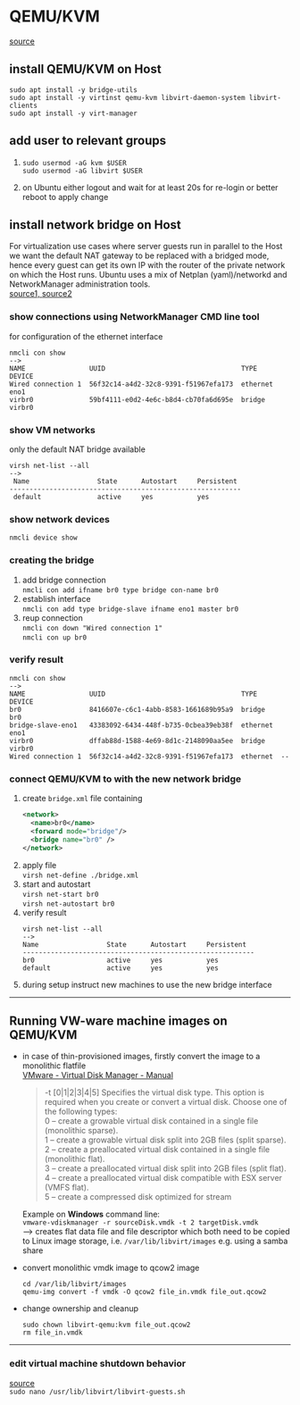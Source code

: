 # QEMU/KVM
[source](https://help.ubuntu.com/community/KVM/Installation)
## install QEMU/KVM on Host
```properties
sudo apt install -y bridge-utils
sudo apt install -y virtinst qemu-kvm libvirt-daemon-system libvirt-clients
sudo apt install -y virt-manager
```
## add user to relevant groups
1. 
    ```properties
    sudo usermod -aG kvm $USER
    sudo usermod -aG libvirt $USER
    ```
2. on Ubuntu either logout and wait for at least 20s for re-login or better reboot to apply change

## install network bridge on Host
For virtualization use cases where server guests run in parallel to the Host we want the default NAT gateway to be replaced with a bridged mode, hence every guest can get its own IP with the router of the private network on which the Host runs. Ubuntu uses a mix of Netplan (yaml)/networkd and NetworkManager administration tools.  
[source1, ](https://www.answertopia.com/ubuntu/creating-an-ubuntu-kvm-networked-bridge-interface)
[source2](https://blog.buettner.xyz/kvm-ubuntu-20-04-installieren-bridged-networking-konfigurieren)

### show connections using NetworkManager CMD line tool
for configuration of the ethernet interface  
```
nmcli con show
-->
NAME                UUID                                  TYPE      DEVICE
Wired connection 1  56f32c14-a4d2-32c8-9391-f51967efa173  ethernet  eno1
virbr0              59bf4111-e0d2-4e6c-b8d4-cb70fa6d695e  bridge    virbr0
```

### show VM networks
only the default NAT bridge available  
```
virsh net-list --all
-->
 Name                 State      Autostart     Persistent
----------------------------------------------------------
 default              active     yes           yes
```

### show network devices
`nmcli device show`

### creating the bridge
1. add bridge connection  
`nmcli con add ifname br0 type bridge con-name br0`
2. establish interface  
`nmcli con add type bridge-slave ifname eno1 master br0`
3. reup connection  
`nmcli con down "Wired connection 1"`  
`nmcli con up br0`

### verify result 
```
nmcli con show
-->
NAME                UUID                                  TYPE      DEVICE 
br0                 8416607e-c6c1-4abb-8583-1661689b95a9  bridge    br0    
bridge-slave-eno1   43383092-6434-448f-b735-0cbea39eb38f  ethernet  eno1   
virbr0              dffab88d-1588-4e69-8d1c-2148090aa5ee  bridge    virbr0 
Wired connection 1  56f32c14-a4d2-32c8-9391-f51967efa173  ethernet  --
```

### connect QEMU/KVM to with the new network bridge
1. create `bridge.xml` file containing
    ```xml
    <network>
      <name>br0</name>
      <forward mode="bridge"/>
      <bridge name="br0" />
    </network>
    ```
2. apply file  
`virsh net-define ./bridge.xml`  
3. start and autostart  
`virsh net-start br0`  
`virsh net-autostart br0`  
4. verify result
    ```
    virsh net-list --all
    -->
    Name                 State      Autostart     Persistent
    ----------------------------------------------------------
    br0                  active     yes           yes
    default              active     yes           yes
    ```
5. during setup instruct new machines to use the new bridge interface

---

## Running VW-ware machine images on QEMU/KVM
- in case of thin-provisioned images, firstly convert the image to a monolithic flatfile  
    [VMware - Virtual Disk Manager - Manual](https://www.vmware.com/pdf/VirtualDiskManager.pdf)
    > -t [0|1|2|3|4|5] Specifies the virtual disk type. This option is required when you create or convert a virtual disk. Choose one of the following types:  
    > 0 – create a growable virtual disk contained in a single file (monolithic sparse).  
    > 1 – create a growable virtual disk split into 2GB files (split sparse).  
    > 2 – create a preallocated virtual disk contained in a single file (monolithic flat).  
    > 3 – create a preallocated virtual disk split into 2GB files (split flat).  
    > 4 – create a preallocated virtual disk compatible with ESX server (VMFS flat).  
    > 5 – create a compressed disk optimized for stream

    Example on **Windows** command line:  
    `vmware-vdiskmanager -r sourceDisk.vmdk -t 2 targetDisk.vmdk`  
    --> creates flat data file and file descriptor which both need to be copied to Linux image storage, i.e. `/var/lib/libvirt/images` e.g. using a samba share  

- convert monolithic vmdk image to qcow2 image
    ```
    cd /var/lib/libvirt/images
    qemu-img convert -f vmdk -O qcow2 file_in.vmdk file_out.qcow2
    ```
- change ownership and cleanup
    ```
    sudo chown libvirt-qemu:kvm file_out.qcow2
    rm file_in.vmdk
    ```

---

### edit virtual machine shutdown behavior
[source](https://access.redhat.com/documentation/en-us/red_hat_enterprise_linux/7/html/virtualization_deployment_and_administration_guide/sect-shutting_down_rebooting_and_force_shutdown_of_a_guest_virtual_machine-manipulating_the_libvirt_guests_configuration_settings)  
`sudo nano /usr/lib/libvirt/libvirt-guests.sh`  

